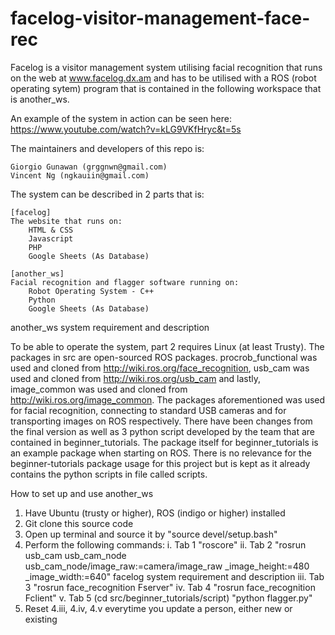 # facelog-visitor-management-face-rec
Facelog is a visitor management system utilising facial recognition that runs on the web at www.facelog.dx.am and has to be utilised with a ROS (robot operating sytem) program that is contained in the following workspace that is another_ws. 

An example of the system in action can be seen here:
https://www.youtube.com/watch?v=kLG9VKfHryc&t=5s

The maintainers and developers of this repo is:

    Giorgio Gunawan (grggnwn@gmail.com)
    Vincent Ng (ngkauiin@gmail.com)

The system can be described in 2 parts that is:

    [facelog]
    The website that runs on:
        HTML & CSS
        Javascript
        PHP
        Google Sheets (As Database)

    [another_ws]
    Facial recognition and flagger software running on:
        Robot Operating System - C++
        Python
        Google Sheets (As Database)
 
another_ws system requirement and description

To be able to operate the system, part 2 requires Linux (at least Trusty). The packages in src are open-sourced ROS packages. procrob_functional was used and cloned from http://wiki.ros.org/face_recognition, usb_cam was used and cloned from http://wiki.ros.org/usb_cam and lastly, image_common was used and cloned from http://wiki.ros.org/image_common. The packages aforementioned was used for facial recognition, connecting to standard USB cameras and for transporting images on ROS respectively. 
There have been changes from the final version as well as 3 python script developed by the team that are contained in beginner_tutorials. The package itself for beginner_tutorials is an example package when starting on ROS. There is no relevance for the beginner-tutorials package usage for this project but is kept as it already contains the python scripts in file called scripts.

How to set up and use another_ws
1. Have Ubuntu (trusty or higher), ROS (indigo or higher) installed
2. Git clone this source code
3. Open up terminal and source it by "source devel/setup.bash"
4. Perform the following commands:
    i. Tab 1 "roscore"
    ii. Tab 2 "rosrun usb_cam usb_cam_node usb_cam_node/image_raw:=camera/image_raw _image_height:=480 _image_width:=640"
facelog system requirement and description
    iii. Tab 3 "rosrun face_recognition Fserver"
    iv. Tab 4 "rosrun face_recognition Fclient"
    v. Tab 5 (cd src/beginner_tutorials/script) "python flagger.py"
5. Reset 4.iii, 4.iv, 4.v everytime you update a person, either new or existing
